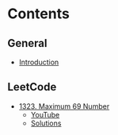 # Contents

## General

  - [Introduction](https://www.youtube.com/watch?v=pQS-6RwSB6A "Introduction")


## LeetCode
  - [1323. Maximum 69 Number](https://leetcode.com/problems/maximum-69-number/ "1323. Maximum 69 Number")
    - [YouTube](https://www.youtube.com/watch?v=2548yA1Re78 "YouTube")
	- [Solutions](https://github.com/bluedawnstar/youtube/blob/master/leetcode/1323%2C%20Maximum%2069%20Number.cpp "Solutions")
	